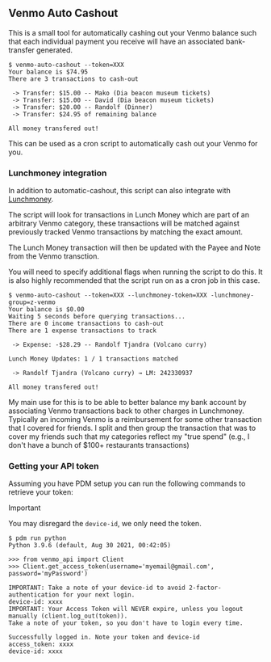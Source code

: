 ## Venmo Auto Cashout

This is a small tool for automatically cashing out your Venmo balance such that
each individual payment you receive will have an associated bank-transfer
generated.

```
$ venmo-auto-cashout --token=XXX
Your balance is $74.95
There are 3 transactions to cash-out

 -> Transfer: $15.00 -- Mako (Dia beacon museum tickets)
 -> Transfer: $15.00 -- David (Dia beacon museum tickets)
 -> Transfer: $20.00 -- Randolf (Dinner)
 -> Transfer: $24.95 of remaining balance

All money transfered out!
```

This can be used as a cron script to automatically cash out your Venmo for you.

### Lunchmoney integration

In addition to automatic-cashout, this script can also integrate with
[Lunchmoney](https://lunchmoney.app/).

The script will look for transactions in Lunch Money which are part of an
arbitrary Venmo category, these transactions will be matched against previously
tracked Venmo transactions by matching the exact amount.

The Lunch Money transaction will then be updated with the Payee and Note from
the Venmo transction.

You will need to specify additional flags when running the script to do this.
It is also highly recommended that the script run on as a cron job in this case.

```
$ venmo-auto-cashout --token=XXX --lunchmoney-token=XXX -lunchmoney-group=z-venmo
Your balance is $0.00
Waiting 5 seconds before querying transactions...
There are 0 income transactions to cash-out
There are 1 expense transactions to track

 -> Expense: -$28.29 -- Randolf Tjandra (Volcano curry)

Lunch Money Updates: 1 / 1 transactions matched

 -> Randolf Tjandra (Volcano curry) → LM: 242330937

All money transfered out!
```

My main use for this is to be able to better balance my bank account by
associating Venmo transactions back to other charges in Lunchmoney. Typically
an incoming Venmo is a reimbursement for some other transaction that I covered
for friends. I split and then group the transaction that was to cover my
friends such that my categories reflect my "true spend" (e.g., I don't have a
bunch of \$100+ restaurants transactions)

### Getting your API token

Assuming you have PDM setup you can run the following commands to retrieve your
token:

> [!IMPORTANT]
> You may disregard the `device-id`, we only need the token.

```
$ pdm run python
Python 3.9.6 (default, Aug 30 2021, 00:42:05)

>>> from venmo_api import Client
>>> Client.get_access_token(username='myemail@gmail.com', password='myPassword')

IMPORTANT: Take a note of your device-id to avoid 2-factor-authentication for your next login.
device-id: xxxx
IMPORTANT: Your Access Token will NEVER expire, unless you logout manually (client.log_out(token)).
Take a note of your token, so you don't have to login every time.

Successfully logged in. Note your token and device-id
access_token: xxxx
device-id: xxxx
```

